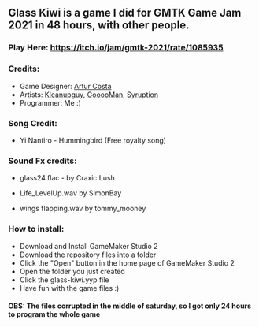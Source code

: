 ## Glass Kiwi is a game I did for GMTK Game Jam 2021 in 48 hours, with other people.

### Play Here: https://itch.io/jam/gmtk-2021/rate/1085935

### Credits:
- Game Designer: [Artur Costa](https://arturhcosta.itch.io/)  
- Artists: [Kleanupguy](https://kleanupguy32123.itch.io/), [GooooMan](https://gooooman.itch.io/), [Syruption](https://syruption.itch.io/)  
- Programmer: Me :)

### Song Credit:
- Yi Nantiro - Hummingbird (Free royalty song)

### Sound Fx credits: 

- glass24.flac - by Craxic Lush

- Life_LevelUp.wav by SimonBay 

- wings flapping.wav by tommy_mooney

### How to install:
- Download and Install GameMaker Studio 2
- Download the repository files into a folder
- Click the "Open" button in the home page of GameMaker Studio 2
- Open the folder you just created
- Click the glass-kiwi.yyp file
- Have fun with the game files :)

#### OBS: The files corrupted in the middle of saturday, so I got only 24 hours to program the whole game
